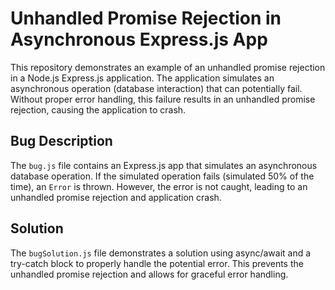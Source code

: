 # Unhandled Promise Rejection in Asynchronous Express.js App

This repository demonstrates an example of an unhandled promise rejection in a Node.js Express.js application. The application simulates an asynchronous operation (database interaction) that can potentially fail.  Without proper error handling, this failure results in an unhandled promise rejection, causing the application to crash.

## Bug Description

The `bug.js` file contains an Express.js app that simulates an asynchronous database operation. If the simulated operation fails (simulated 50% of the time), an `Error` is thrown.  However, the error is not caught, leading to an unhandled promise rejection and application crash.

## Solution

The `bugSolution.js` file demonstrates a solution using async/await and a try-catch block to properly handle the potential error. This prevents the unhandled promise rejection and allows for graceful error handling.